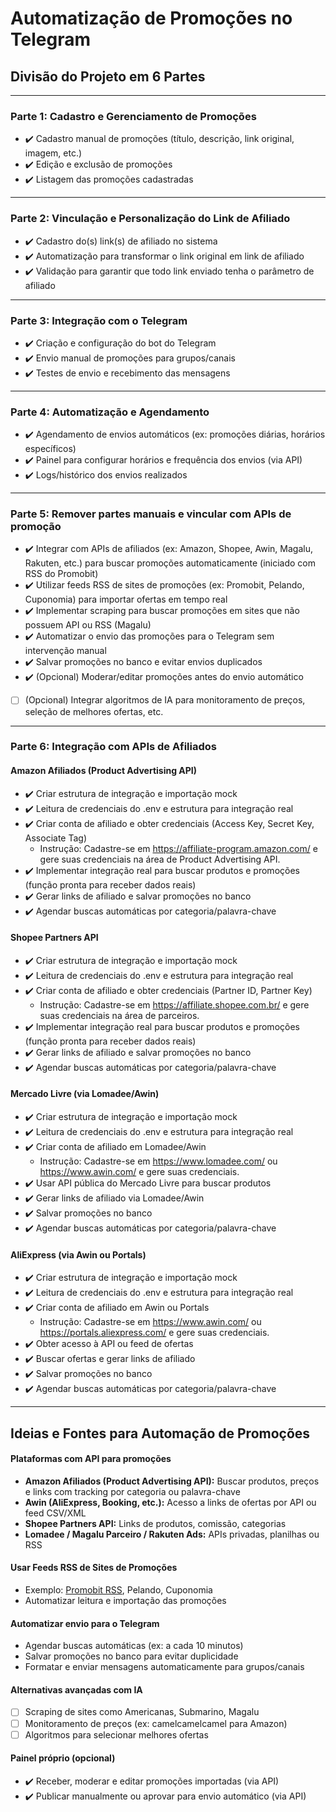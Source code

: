 # Automatização de Promoções no Telegram

## Divisão do Projeto em 6 Partes

---

### Parte 1: Cadastro e Gerenciamento de Promoções
- ✔️ Cadastro manual de promoções (título, descrição, link original, imagem, etc.)
- ✔️ Edição e exclusão de promoções
- ✔️ Listagem das promoções cadastradas

---

### Parte 2: Vinculação e Personalização do Link de Afiliado
- ✔️ Cadastro do(s) link(s) de afiliado no sistema
- ✔️ Automatização para transformar o link original em link de afiliado
- ✔️ Validação para garantir que todo link enviado tenha o parâmetro de afiliado

---

### Parte 3: Integração com o Telegram
- ✔️ Criação e configuração do bot do Telegram
- ✔️ Envio manual de promoções para grupos/canais
- ✔️ Testes de envio e recebimento das mensagens

---

### Parte 4: Automatização e Agendamento
- ✔️ Agendamento de envios automáticos (ex: promoções diárias, horários específicos)
- ✔️ Painel para configurar horários e frequência dos envios (via API)
- ✔️ Logs/histórico dos envios realizados

---

### Parte 5: Remover partes manuais e vincular com APIs de promoção
- ✔️ Integrar com APIs de afiliados (ex: Amazon, Shopee, Awin, Magalu, Rakuten, etc.) para buscar promoções automaticamente (iniciado com RSS do Promobit)
- ✔️ Utilizar feeds RSS de sites de promoções (ex: Promobit, Pelando, Cuponomia) para importar ofertas em tempo real
- ✔️ Implementar scraping para buscar promoções em sites que não possuem API ou RSS (Magalu)
- ✔️ Automatizar o envio das promoções para o Telegram sem intervenção manual
- ✔️ Salvar promoções no banco e evitar envios duplicados
- ✔️ (Opcional) Moderar/editar promoções antes do envio automático
- [ ] (Opcional) Integrar algoritmos de IA para monitoramento de preços, seleção de melhores ofertas, etc.

---

### Parte 6: Integração com APIs de Afiliados

#### Amazon Afiliados (Product Advertising API)
- ✔️ Criar estrutura de integração e importação mock
- ✔️ Leitura de credenciais do .env e estrutura para integração real
- ✔️ Criar conta de afiliado e obter credenciais (Access Key, Secret Key, Associate Tag)
  - Instrução: Cadastre-se em https://affiliate-program.amazon.com/ e gere suas credenciais na área de Product Advertising API.
- ✔️ Implementar integração real para buscar produtos e promoções (função pronta para receber dados reais)
- ✔️ Gerar links de afiliado e salvar promoções no banco
- ✔️ Agendar buscas automáticas por categoria/palavra-chave

#### Shopee Partners API
- ✔️ Criar estrutura de integração e importação mock
- ✔️ Leitura de credenciais do .env e estrutura para integração real
- ✔️ Criar conta de afiliado e obter credenciais (Partner ID, Partner Key)
  - Instrução: Cadastre-se em https://affiliate.shopee.com.br/ e gere suas credenciais na área de parceiros.
- ✔️ Implementar integração real para buscar produtos e promoções (função pronta para receber dados reais)
- ✔️ Gerar links de afiliado e salvar promoções no banco
- ✔️ Agendar buscas automáticas por categoria/palavra-chave

#### Mercado Livre (via Lomadee/Awin)
- ✔️ Criar estrutura de integração e importação mock
- ✔️ Leitura de credenciais do .env e estrutura para integração real
- ✔️ Criar conta de afiliado em Lomadee/Awin
  - Instrução: Cadastre-se em https://www.lomadee.com/ ou https://www.awin.com/ e gere suas credenciais.
- ✔️ Usar API pública do Mercado Livre para buscar produtos
- ✔️ Gerar links de afiliado via Lomadee/Awin
- ✔️ Salvar promoções no banco
- ✔️ Agendar buscas automáticas por categoria/palavra-chave

#### AliExpress (via Awin ou Portals)
- ✔️ Criar estrutura de integração e importação mock
- ✔️ Leitura de credenciais do .env e estrutura para integração real
- ✔️ Criar conta de afiliado em Awin ou Portals
  - Instrução: Cadastre-se em https://www.awin.com/ ou https://portals.aliexpress.com/ e gere suas credenciais.
- ✔️ Obter acesso à API ou feed de ofertas
- ✔️ Buscar ofertas e gerar links de afiliado
- ✔️ Salvar promoções no banco
- ✔️ Agendar buscas automáticas por categoria/palavra-chave

---

## Ideias e Fontes para Automação de Promoções

#### Plataformas com API para promoções
- **Amazon Afiliados (Product Advertising API):** Buscar produtos, preços e links com tracking por categoria ou palavra-chave
- **Awin (AliExpress, Booking, etc.):** Acesso a links de ofertas por API ou feed CSV/XML
- **Shopee Partners API:** Links de produtos, comissão, categorias
- **Lomadee / Magalu Parceiro / Rakuten Ads:** APIs privadas, planilhas ou RSS

#### Usar Feeds RSS de Sites de Promoções
- Exemplo: [Promobit RSS](https://www.promobit.com.br/promocoes.rss), Pelando, Cuponomia
- Automatizar leitura e importação das promoções

#### Automatizar envio para o Telegram
- Agendar buscas automáticas (ex: a cada 10 minutos)
- Salvar promoções no banco para evitar duplicidade
- Formatar e enviar mensagens automaticamente para grupos/canais

#### Alternativas avançadas com IA
- [ ] Scraping de sites como Americanas, Submarino, Magalu
- [ ] Monitoramento de preços (ex: camelcamelcamel para Amazon)
- [ ] Algoritmos para selecionar melhores ofertas

#### Painel próprio (opcional)
- ✔️ Receber, moderar e editar promoções importadas (via API)
- ✔️ Publicar manualmente ou aprovar para envio automático (via API)
